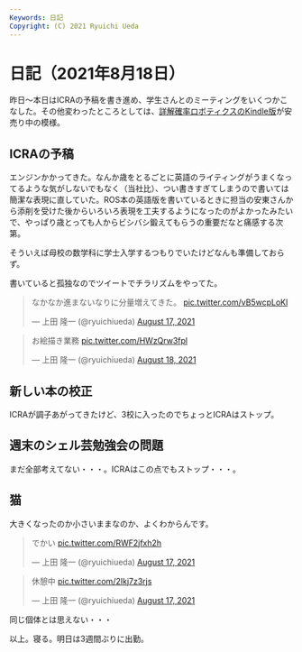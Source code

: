 ```yaml
---
Keywords: 日記
Copyright: (C) 2021 Ryuichi Ueda
---
```


# 日記（2021年8月18日）




昨日〜本日はICRAの予稿を書き進め、学生さんとのミーティングをいくつかこなした。その他変わったところとしては、[詳解確率ロボティクスのKindle版](https://amzn.to/3iYON2g)が安売り中の模様。

## ICRAの予稿

エンジンかかってきた。なんか歳をとるごとに英語のライティングがうまくなってるような気がしないでもなく（当社比）、つい書きすぎてしまうので書いては簡潔な表現に直していた。ROS本の英語版を書いているときに担当の安東さんから添削を受けた後からいろいろ表現を工夫するようになったのがよかったみたいで、やっぱり歳とっても人からビシバシ鍛えてもらうの重要だなと痛感する次第。

そういえば母校の数学科に学士入学するつもりでいたけどなんも準備しておらず。


書いていると孤独なのでツイートでチラリズムをやってた。

<blockquote class="twitter-tweet"><p lang="ja" dir="ltr">なかなか進まないなりに分量増えてきた。 <a href="https://t.co/vB5wcpLoKl">pic.twitter.com/vB5wcpLoKl</a></p>&mdash; 上田 隆一 (@ryuichiueda) <a href="https://twitter.com/ryuichiueda/status/1427444792644968453?ref_src=twsrc%5Etfw">August 17, 2021</a></blockquote> <script async src="https://platform.twitter.com/widgets.js" charset="utf-8"></script>


<blockquote class="twitter-tweet"><p lang="ja" dir="ltr">お絵描き業務 <a href="https://t.co/HWzQrw3fpl">pic.twitter.com/HWzQrw3fpl</a></p>&mdash; 上田 隆一 (@ryuichiueda) <a href="https://twitter.com/ryuichiueda/status/1427801965325557760?ref_src=twsrc%5Etfw">August 18, 2021</a></blockquote> <script async src="https://platform.twitter.com/widgets.js" charset="utf-8"></script>


## 新しい本の校正

ICRAが調子あがってきたけど、3校に入ったのでちょっとICRAはストップ。

## 週末のシェル芸勉強会の問題

まだ全部考えてない・・・。ICRAはこの点でもストップ・・・。

## 猫

大きくなったのか小さいままなのか、よくわからんです。

<blockquote class="twitter-tweet"><p lang="ja" dir="ltr">でかい <a href="https://t.co/RWF2jfxh2h">pic.twitter.com/RWF2jfxh2h</a></p>&mdash; 上田 隆一 (@ryuichiueda) <a href="https://twitter.com/ryuichiueda/status/1427436150281543681?ref_src=twsrc%5Etfw">August 17, 2021</a></blockquote> <script async src="https://platform.twitter.com/widgets.js" charset="utf-8"></script>

<blockquote class="twitter-tweet"><p lang="ja" dir="ltr">休憩中 <a href="https://t.co/2Ikj7z3rjs">pic.twitter.com/2Ikj7z3rjs</a></p>&mdash; 上田 隆一 (@ryuichiueda) <a href="https://twitter.com/ryuichiueda/status/1427446220390232064?ref_src=twsrc%5Etfw">August 17, 2021</a></blockquote> <script async src="https://platform.twitter.com/widgets.js" charset="utf-8"></script>


同じ個体とは思えない・・・


以上。寝る。明日は3週間ぶりに出勤。
